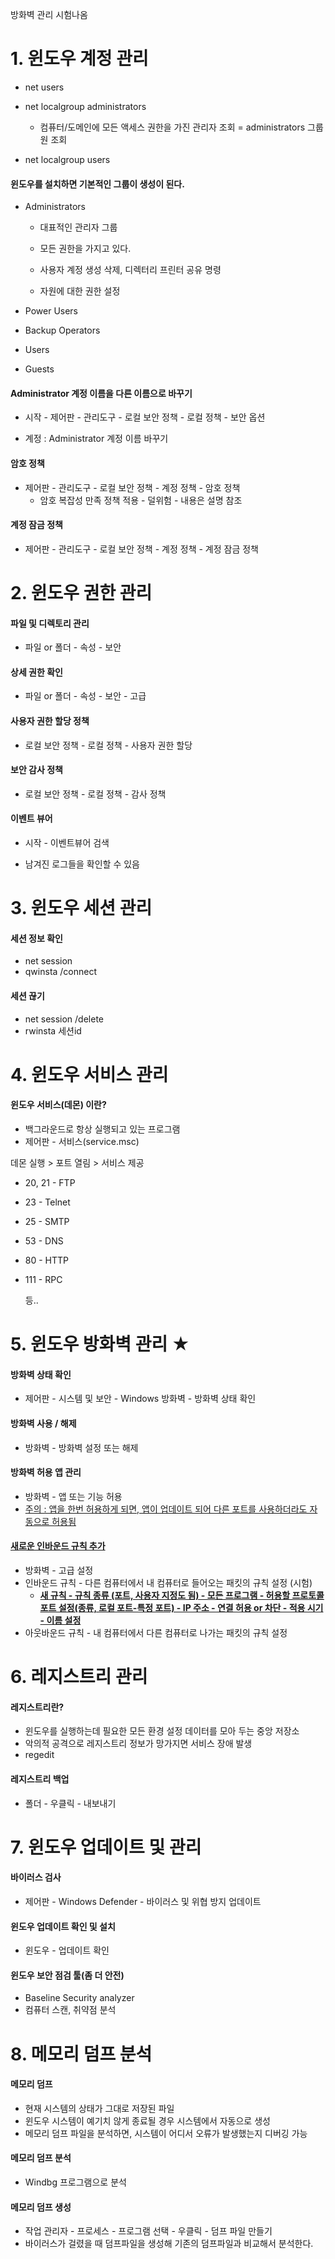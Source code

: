 방화벽 관리 시험나옴

# 1. 윈도우 계정 관리

- net users

- net localgroup administrators
  - 컴퓨터/도메인에 모든 액세스 권한을 가진 관리자 조회 = administrators 그룹원 조회

- net localgroup users



#### 윈도우를 설치하면 기본적인 그룹이 생성이 된다.

- Administrators 

  - 대표적인 관리자 그룹

  - 모든 권한을 가지고 있다.
  - 사용자 계정 생성 삭제, 디렉터리 프린터 공유 명령
  - 자원에 대한 권한 설정

- Power Users

- Backup Operators

- Users

- Guests



#### Administrator 계정 이름을 다른 이름으로 바꾸기

- 시작 - 제어판 - 관리도구 - 로컬 보안 정책 - 로컬 정책 - 보안 옵션

- 계정 : Administrator 계정 이름 바꾸기



#### 암호 정책

- 제어판 - 관리도구 - 로컬 보안 정책 - 계정 정책 - 암호 정책
  - 암호 복잡성 만족 정책 적용 - 덜위험 - 내용은 설명 참조

#### 계정 잠금 정책

- 제어판 - 관리도구 - 로컬 보안 정책 - 계정 정책 - 계정 잠금 정책



# 2. 윈도우 권한 관리

#### 파일 및 디렉토리 관리

- 파일 or 폴더 - 속성 - 보안

#### 상세 권한 확인

- 파일 or 폴더 - 속성 - 보안 - 고급

#### 사용자 권한 할당 정책

- 로컬 보안 정책 - 로컬 정책 - 사용자 권한 할당

#### 보안 감사 정책

- 로컬 보안 정책 - 로컬 정책 - 감사 정책

#### 이벤트 뷰어

- 시작 - 이벤트뷰어 검색

- 남겨진 로그들을 확인할 수 있음

  

# 3. 윈도우 세션 관리

#### 세션 정보 확인

- net session
- qwinsta /connect

#### 세션 끊기

- net session /delete
- rwinsta 세션id

# 4. 윈도우 서비스 관리

#### 윈도우 서비스(데몬) 이란?

- 백그라운드로 항상 실행되고 있는 프로그램
- 제어판 - 서비스(service.msc)

데몬 실행 > 포트 열림 > 서비스 제공

- 20, 21 - FTP

- 23 - Telnet

- 25 - SMTP

- 53 - DNS

- 80 - HTTP

- 111 - RPC 

  등..

# 5. 윈도우 방화벽 관리 ★

#### 방화벽 상태 확인

- 제어판 - 시스템 및 보안 - Windows 방화벽 - 방화벽 상태 확인

#### 방화벽 사용 / 해제

- 방화벽 - 방화벽 설정 또는 해제

#### 방화벽 허용 앱 관리

- 방화벽 - 앱 또는 기능 허용
- <u>주의 : 앱을 한번 허용하게 되면, 앱이 업데이트 되어 다른 포트를 사용하더라도 자동으로 허용됨</u>

#### <u>새로운 인바운드 규칙 추가</u>

- 방화벽 - 고급 설정
- 인바운드 규칙 - 다른 컴퓨터에서 내 컴퓨터로 들어오는 패킷의 규칙 설정 (시험)
  - <strong><u>새 규칙 - 규칙 종류 (포트, 사용자 지정도 됨) - 모든 프로그램 - 허용할 프로토콜 포트 설정(종류, 로컬 포트-특정 포트) - IP 주소 - 연결 허용 or 차단 - 적용 시기 - 이름 설정</u></strong>
- 아웃바운드 규칙 - 내 컴퓨터에서 다른 컴퓨터로 나가는 패킷의 규칙 설정



# 6. 레지스트리 관리

#### 레지스트리란?

- 윈도우를 실행하는데 필요한 모든 환경 설정 데이터를 모아 두는 중앙 저장소
- 악의적 공격으로 레지스트리 정보가 망가지면 서비스 장애 발생
- regedit

#### 레지스트리 백업

- 폴더 - 우클릭 - 내보내기



# 7. 윈도우 업데이트 및 관리

#### 바이러스 검사

- 제어판 - Windows Defender - 바이러스 및 위협 방지 업데이트

#### 윈도우 업데이트 확인 및 설치

- 윈도우 - 업데이트 확인

#### 윈도우 보안 점검 툴(좀 더 안전)

- Baseline Security analyzer
- 컴퓨터 스캔, 취약점 분석



# 8. 메모리 덤프 분석

#### 메모리 덤프

- 현재 시스템의 상태가 그대로 저장된 파일
- 윈도우 시스템이 예기치 않게 종료될 경우 시스템에서 자동으로 생성
- 메모리 덤프 파일을 분석하면, 시스템이 어디서 오류가 발생했는지 디버깅 가능

#### 메모리 덤프 분석

- Windbg 프로그램으로 분석

#### 메모리 덤프 생성

- 작업 관리자 - 프로세스 - 프로그램 선택 - 우클릭 - 덤프 파일 만들기
- 바이러스가 걸렸을 때 덤프파일을 생성해 기존의 덤프파일과 비교해서 분석한다.

